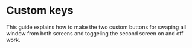 # Custom keys

This guide explains how to make the two custom buttons for swaping all window from both screens and toggeling the second screen on and off work.
